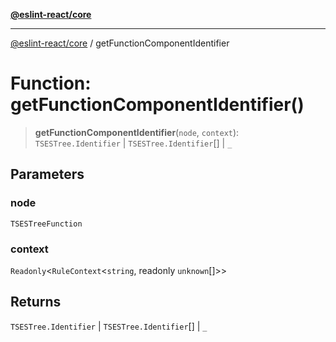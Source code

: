 [**@eslint-react/core**](../README.md)

***

[@eslint-react/core](../README.md) / getFunctionComponentIdentifier

# Function: getFunctionComponentIdentifier()

> **getFunctionComponentIdentifier**(`node`, `context`): `TSESTree.Identifier` \| `TSESTree.Identifier`[] \| `_`

## Parameters

### node

`TSESTreeFunction`

### context

`Readonly`\<`RuleContext`\<`string`, readonly `unknown`[]\>\>

## Returns

`TSESTree.Identifier` \| `TSESTree.Identifier`[] \| `_`
